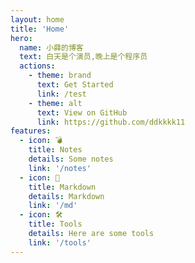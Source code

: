 ```yaml
---
layout: home
title: 'Home'
hero:
  name: 小薛的博客
  text: 白天是个演员,晚上是个程序员
  actions:
    - theme: brand
      text: Get Started
      link: /test
    - theme: alt
      text: View on GitHub
      link: https://github.com/ddkkkk11
features:
  - icon: 💣
    title: Notes
    details: Some notes
    link: '/notes'
  - icon: 🥝
    title: Markdown
    details: Markdown
    link: '/md'
  - icon: 🛠️
    title: Tools
    details: Here are some tools
    link: '/tools'
---
```


<style>
  :root {
  --vp-home-hero-name-color: transparent;
  --vp-home-hero-name-background: -webkit-linear-gradient(120deg, #bd34fe, #41d1ff);
}
</style>
